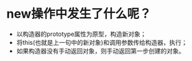 # new操作中发生了什么呢？
  - 以构造器的prototype属性为原型，构造新对象；
  - 将this(也就是上一句中的新对象)和调用参数传给构造器，执行；
  - 如果构造器没有手动返回对象，则手动返回第一步创建的对象。